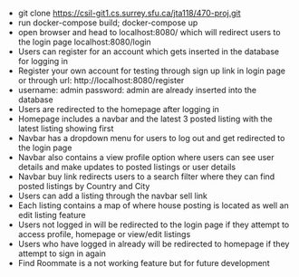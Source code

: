 - git clone https://csil-git1.cs.surrey.sfu.ca/jta118/470-proj.git
- run docker-compose build; docker-compose up
- open browser and head to localhost:8080/ which will redirect users to the login page localhost:8080/login
- Users can register for an account which gets inserted in the database for logging in
- Register your own account for testing through sign up link in login page or through url: http://localhost:8080/register
- username: admin password: admin are already inserted into the database
- Users are redirected to the homepage after logging in
- Homepage includes a navbar and the latest 3 posted listing with the latest listing showing first
- Navbar has a dropdown menu for users to log out and get redirected to the login page
- Navbar also contains a view profile option where users can see user details and make updates to posted listings or user details
- Navbar buy link redirects users to a search filter where they can find posted listings by Country and City
- Users can add a listing through the navbar sell link
- Each listing contains a map of where house posting is located as well an edit listing feature
- Users not logged in will be redirected to the login page if they attempt to access profile, homepage or view/edit listings
- Users who have logged in already will be redirected to homepage if they attempt to sign in again
- Find Roommate is a not working feature but for future development